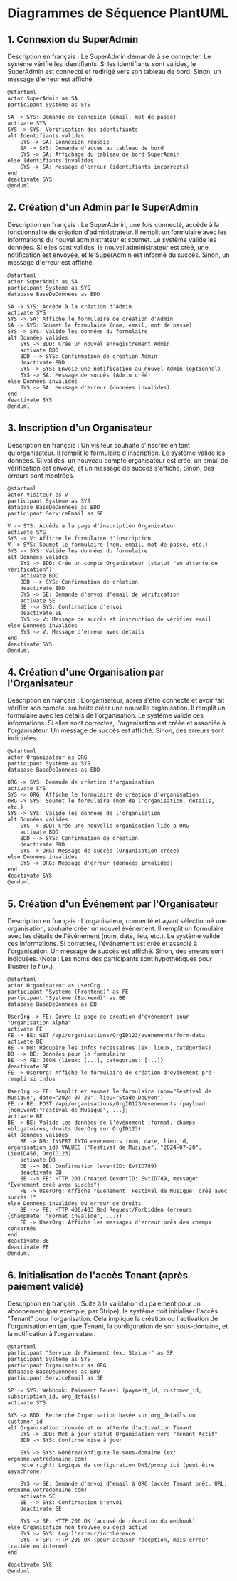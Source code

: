 # Diagrammes de Séquence PlantUML

## 1. Connexion du SuperAdmin

Description en français : Le SuperAdmin demande à se connecter. Le système vérifie les identifiants. Si les identifiants sont valides, le SuperAdmin est connecté et redirigé vers son tableau de bord. Sinon, un message d'erreur est affiché.

```plantuml
@startuml
actor SuperAdmin as SA
participant Système as SYS

SA -> SYS: Demande de connexion (email, mot de passe)
activate SYS
SYS -> SYS: Vérification des identifiants
alt Identifiants valides
    SYS -> SA: Connexion réussie
    SA -> SYS: Demande d'accès au tableau de bord
    SYS -> SA: Affichage du tableau de bord SuperAdmin
else Identifiants invalides
    SYS -> SA: Message d'erreur (identifiants incorrects)
end
deactivate SYS
@enduml
```

## 2. Création d'un Admin par le SuperAdmin

Description en français : Le SuperAdmin, une fois connecté, accède à la fonctionnalité de création d'administrateur. Il remplit un formulaire avec les informations du nouvel administrateur et soumet. Le système valide les données. Si elles sont valides, le nouvel administrateur est créé, une notification est envoyée, et le SuperAdmin est informé du succès. Sinon, un message d'erreur est affiché.

```plantuml
@startuml
actor SuperAdmin as SA
participant Système as SYS
database BaseDeDonnées as BDD

SA -> SYS: Accède à la création d'Admin
activate SYS
SYS -> SA: Affiche le formulaire de création d'Admin
SA -> SYS: Soumet le formulaire (nom, email, mot de passe)
SYS -> SYS: Valide les données du formulaire
alt Données valides
    SYS -> BDD: Crée un nouvel enregistrement Admin
    activate BDD
    BDD --> SYS: Confirmation de création Admin
    deactivate BDD
    SYS -> SYS: Envoie une notification au nouvel Admin (optionnel)
    SYS -> SA: Message de succès (Admin créé)
else Données invalides
    SYS -> SA: Message d'erreur (données invalides)
end
deactivate SYS
@enduml
```

## 3. Inscription d'un Organisateur

Description en français : Un visiteur souhaite s'inscrire en tant qu'organisateur. Il remplit le formulaire d'inscription. Le système valide les données. Si valides, un nouveau compte organisateur est créé, un email de vérification est envoyé, et un message de succès s'affiche. Sinon, des erreurs sont montrées.

```plantuml
@startuml
actor Visiteur as V
participant Système as SYS
database BaseDeDonnées as BDD
participant ServiceEmail as SE

V -> SYS: Accède à la page d'inscription Organisateur
activate SYS
SYS -> V: Affiche le formulaire d'inscription
V -> SYS: Soumet le formulaire (nom, email, mot de passe, etc.)
SYS -> SYS: Valide les données du formulaire
alt Données valides
    SYS -> BDD: Crée un compte Organisateur (statut "en attente de vérification")
    activate BDD
    BDD --> SYS: Confirmation de création
    deactivate BDD
    SYS -> SE: Demande d'envoi d'email de vérification
    activate SE
    SE --> SYS: Confirmation d'envoi
    deactivate SE
    SYS -> V: Message de succès et instruction de vérifier email
else Données invalides
    SYS -> V: Message d'erreur avec détails
end
deactivate SYS
@enduml
```

## 4. Création d'une Organisation par l'Organisateur

Description en français : L'organisateur, après s'être connecté et avoir fait vérifier son compte, souhaite créer une nouvelle organisation. Il remplit un formulaire avec les détails de l'organisation. Le système valide ces informations. Si elles sont correctes, l'organisation est créée et associée à l'organisateur. Un message de succès est affiché. Sinon, des erreurs sont indiquées.

```plantuml
@startuml
actor Organisateur as ORG
participant Système as SYS
database BaseDeDonnées as BDD

ORG -> SYS: Demande de création d'organisation
activate SYS
SYS -> ORG: Affiche le formulaire de création d'organisation
ORG -> SYS: Soumet le formulaire (nom de l'organisation, détails, etc.)
SYS -> SYS: Valide les données de l'organisation
alt Données valides
    SYS -> BDD: Crée une nouvelle organisation liée à ORG
    activate BDD
    BDD --> SYS: Confirmation de création
    deactivate BDD
    SYS -> ORG: Message de succès (Organisation créée)
else Données invalides
    SYS -> ORG: Message d'erreur (données invalides)
end
deactivate SYS
@enduml
```

## 5. Création d'un Événement par l'Organisateur

Description en français : L'organisateur, connecté et ayant sélectionné une organisation, souhaite créer un nouvel événement. Il remplit un formulaire avec les détails de l'événement (nom, date, lieu, etc.). Le système valide ces informations. Si correctes, l'événement est créé et associé à l'organisation. Un message de succès est affiché. Sinon, des erreurs sont indiquées. (Note : Les noms des participants sont hypothétiques pour illustrer le flux.)

```plantuml
@startuml
actor Organisateur as UserOrg
participant "Système (Frontend)" as FE
participant "Système (Backend)" as BE
database BaseDeDonnées as DB

UserOrg -> FE: Ouvre la page de création d'événement pour "Organisation Alpha"
activate FE
FE -> BE: GET /api/organisations/OrgID123/evenements/form-data
activate BE
BE -> DB: Récupère les infos nécessaires (ex: lieux, catégories)
DB --> BE: Données pour le formulaire
BE --> FE: JSON {lieux: [...], categories: [...]}
deactivate BE
FE -> UserOrg: Affiche le formulaire de création d'événement pré-rempli si infos

UserOrg -> FE: Remplit et soumet le formulaire (nom="Festival de Musique", date="2024-07-20", lieu="Stade DeLyon")
FE -> BE: POST /api/organisations/OrgID123/evenements (payload: {nomEvent:"Festival de Musique", ...})
activate BE
BE -> BE: Valide les données de l'événement (format, champs obligatoires, droits UserOrg sur OrgID123)
alt Données valides
    BE -> DB: INSERT INTO evenements (nom, date, lieu_id, organisation_id) VALUES ("Festival de Musique", "2024-07-20", LieuID456, OrgID123)
    activate DB
    DB --> BE: Confirmation (eventID: EvtID789)
    deactivate DB
    BE --> FE: HTTP 201 Created (eventID: EvtID789, message: "Événement créé avec succès")
    FE -> UserOrg: Affiche "Événement 'Festival de Musique' créé avec succès !"
else Données invalides ou erreur de droits
    BE --> FE: HTTP 400/403 Bad Request/Forbidden (erreurs: {champDate: "Format invalide", ...})
    FE -> UserOrg: Affiche les messages d'erreur près des champs concernés
end
deactivate BE
deactivate FE
@enduml
```

## 6. Initialisation de l'accès Tenant (après paiement validé)

Description en français : Suite à la validation du paiement pour un abonnement (par exemple, par Stripe), le système doit initialiser l'accès "Tenant" pour l'organisation. Cela implique la création ou l'activation de l'organisation en tant que Tenant, la configuration de son sous-domaine, et la notification à l'organisateur.

```plantuml
@startuml
participant "Service de Paiement (ex: Stripe)" as SP
participant Système as SYS
participant Organisateur as ORG
database BaseDeDonnées as BDD
participant ServiceEmail as SE

SP -> SYS: Webhook: Paiement Réussi (payment_id, customer_id, subscription_id, org_details)
activate SYS

SYS -> BDD: Recherche Organisation basée sur org_details ou customer_id
alt Organisation trouvée et en attente d'activation Tenant
    SYS -> BDD: Met à jour statut Organisation vers "Tenant Actif"
    BDD -> SYS: Confirme mise à jour

    SYS -> SYS: Génère/Configure le sous-domaine (ex: orgname.votredomaine.com)
    note right: Logique de configuration DNS/proxy ici (peut être asynchrone)

    SYS -> SE: Demande d'envoi d'email à ORG (accès Tenant prêt, URL: orgname.votredomaine.com)
    activate SE
    SE --> SYS: Confirmation d'envoi
    deactivate SE

    SYS -> SP: HTTP 200 OK (accusé de réception du webhook)
else Organisation non trouvée ou déjà active
    SYS -> SYS: Log l'erreur/incohérence
    SYS -> SP: HTTP 200 OK (pour accuser réception, mais erreur traitée en interne)
end

deactivate SYS
@enduml
```
